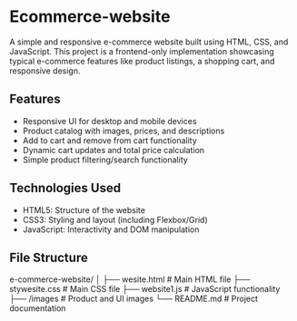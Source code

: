 # Ecommerce-website

A simple and responsive e-commerce website built using HTML, CSS, and JavaScript. This project is a frontend-only implementation showcasing typical e-commerce features like product listings, a shopping cart, and responsive design.

## Features

- Responsive UI for desktop and mobile devices
- Product catalog with images, prices, and descriptions
- Add to cart and remove from cart functionality
- Dynamic cart updates and total price calculation
- Simple product filtering/search functionality

## Technologies Used

- HTML5: Structure of the website
- CSS3: Styling and layout (including Flexbox/Grid)
- JavaScript: Interactivity and DOM manipulation

## File Structure

e-commerce-website/ │ ├── wesite.html              # Main HTML file ├── stywesite.css              # Main CSS file ├── website1.js               # JavaScript functionality ├── /images                 # Product and UI images └── README.md               # Project documentation
